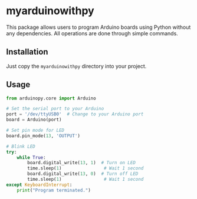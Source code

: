 # myarduinowithpy

This package allows users to program Arduino boards using Python without any dependencies. All operations are done through simple commands.

## Installation

Just copy the `myarduinowithpy` directory into your project.

## Usage

```python
from arduinopy.core import Arduino

# Set the serial port to your Arduino
port = '/dev/ttyUSB0'  # Change to your Arduino port
board = Arduino(port)

# Set pin mode for LED
board.pin_mode(13, 'OUTPUT')

# Blink LED
try:
    while True:
        board.digital_write(13, 1)  # Turn on LED
        time.sleep(1)                # Wait 1 second
        board.digital_write(13, 0)  # Turn off LED
        time.sleep(1)                # Wait 1 second
except KeyboardInterrupt:
    print("Program terminated.")
